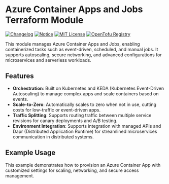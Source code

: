 # Azure Container Apps and Jobs Terraform Module

[![Changelog](https://img.shields.io/badge/changelog-release-green.svg)](CHANGELOG.md) [![Notice](https://img.shields.io/badge/notice-copyright-blue.svg)](NOTICE) [![MIT License](https://img.shields.io/badge/license-MIT-orange.svg)](LICENSE) [![OpenTofu Registry](https://img.shields.io/badge/opentofu-registry-yellow.svg)](https://search.opentofu.org/module/CloudAstro/azure-container-apps/azurerm/)

This module manages Azure Container Apps and Jobs, enabling containerized tasks such as event-driven, scheduled, and manual jobs. It supports autoscaling, secure networking, and advanced configurations for microservices and serverless workloads.

## Features

- **Orchestration**: Built on Kubernetes and KEDA (Kubernetes Event-Driven Autoscaling) to manage complex apps and scale containers based on events.
- **Scale-to-Zero**: Automatically scales to zero when not in use, cutting costs for low-traffic or event-driven apps.
- **Traffic Splitting**: Supports routing traffic between multiple service revisions for canary deployments and A/B testing.
- **Environment Integration**: Supports integration with managed APIs and Dapr (Distributed Application Runtime) for streamlined microservices communication in distributed systems.

## Example Usage

This example demonstrates how to provision an Azure Container App with customized settings for scaling, networking, and secure access management.
